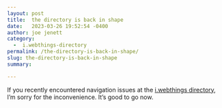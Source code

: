 ```yaml
---
layout: post
title:  the directory is back in shape
date:   2023-03-26 19:52:54 -0400
author: joe jenett
category:
  -  i.webthings-directory
permalink: /the-directory-is-back-in-shape/
slug: the-directory-is-back-in-shape
summary: 

---
```

If you recently encountered navigation issues at the <a href="https://directory.joejenett.com/">i.webthings directory</a>, I’m sorry for the inconvenience. It’s good to go now. 

<a style="display:none;" href="https://brid.gy/publish/mastodon"><small>(cross-posted to mastodon)</small></a>